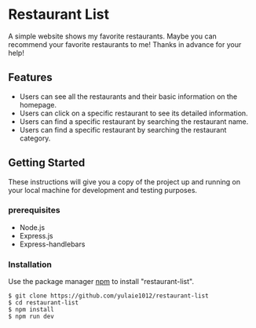 # Restaurant List

A simple website shows my favorite restaurants. Maybe you can recommend your favorite restaurants to me! Thanks in advance for your help!

## Features
- Users can see all the restaurants and their basic information on the homepage.
- Users can click on a specific restaurant to see its detailed information.
- Users can find a specific restaurant by searching the restaurant name.
- Users can find a specific restaurant by searching the restaurant category.

## Getting Started
These instructions will give you a copy of the project up and running on your local machine for development and testing purposes.

### prerequisites
- Node.js
- Express.js
- Express-handlebars

### Installation

Use the package manager [npm](https://www.npmjs.com/) to install "restaurant-list".

    $ git clone https://github.com/yulaie1012/restaurant-list
    $ cd restaurant-list
    $ npm install
    $ npm run dev
